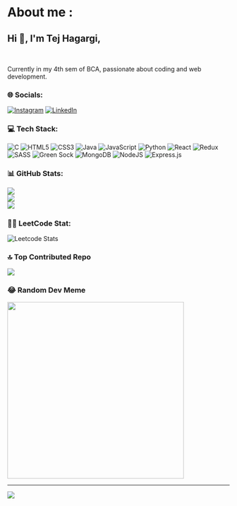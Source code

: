 # About me :
<h2>Hi 👋, I'm Tej Hagargi,</h2></br><p>Currently in my 4th sem of BCA, passionate about coding and web development.</p></h2>

### 🌐 Socials:
[![Instagram](https://img.shields.io/badge/Instagram-%23E4405F.svg?logo=Instagram&logoColor=white)](https://instagram.com/tejhagargi9/) [![LinkedIn](https://img.shields.io/badge/LinkedIn-%230077B5.svg?logo=linkedin&logoColor=white)](https://linkedin.com/in//tej-hagargi-) 

### 💻 Tech Stack:
![C](https://img.shields.io/badge/c-%2300599C.svg?style=for-the-badge&logo=c&logoColor=white) ![HTML5](https://img.shields.io/badge/html5-%23E34F26.svg?style=for-the-badge&logo=html5&logoColor=white) ![CSS3](https://img.shields.io/badge/css3-%231572B6.svg?style=for-the-badge&logo=css3&logoColor=white) ![Java](https://img.shields.io/badge/java-%23ED8B00.svg?style=for-the-badge&logo=openjdk&logoColor=white) ![JavaScript](https://img.shields.io/badge/javascript-%23323330.svg?style=for-the-badge&logo=javascript&logoColor=%23F7DF1E) ![Python](https://img.shields.io/badge/python-3670A0?style=for-the-badge&logo=python&logoColor=ffdd54) ![React](https://img.shields.io/badge/react-%2320232a.svg?style=for-the-badge&logo=react&logoColor=%2361DAFB) ![Redux](https://img.shields.io/badge/redux-%23593d88.svg?style=for-the-badge&logo=redux&logoColor=white) ![SASS](https://img.shields.io/badge/SASS-hotpink.svg?style=for-the-badge&logo=SASS&logoColor=white) ![Green Sock](https://img.shields.io/badge/green%20sock-88CE02?style=for-the-badge&logo=greensock&logoColor=white) ![MongoDB](https://img.shields.io/badge/MongoDB-%234ea94b.svg?style=for-the-badge&logo=mongodb&logoColor=white) ![NodeJS](https://img.shields.io/badge/node.js-6DA55F?style=for-the-badge&logo=node.js&logoColor=white) ![Express.js](https://img.shields.io/badge/express.js-%23404d59.svg?style=for-the-badge&logo=express&logoColor=%2361DAFB)
### 📊 GitHub Stats:
![](https://github-readme-stats.vercel.app/api?username=tejhagargi9&theme=dark&hide_border=false&include_all_commits=false&count_private=false)<br/>
![](https://github-readme-streak-stats.herokuapp.com/?user=tejhagargi9&theme=dark&hide_border=false)<br/>
![](https://github-readme-stats.vercel.app/api/top-langs/?username=tejhagargi9&theme=dark&hide_border=false&include_all_commits=false&count_private=false&layout=compact)<br/>

### 👨‍💻 LeetCode Stat:
![Leetcode Stats](https://leetcard.jacoblin.cool/tejhagargi9?ext=heatmap)

### 🔝 Top Contributed Repo
![](https://github-contributor-stats.vercel.app/api?username=tejhagargi9&limit=5&theme=dark&combine_all_yearly_contributions=true)

### 😂 Random Dev Meme
<img src='https://memer-new.vercel.app/' style="height: 400px;"/>

---
[![](https://visitcount.itsvg.in/api?id=tejhagargi9&icon=0&color=0)](https://visitcount.itsvg.in)

<!-- Proudly created with GPRM ( https://gprm.itsvg.in ) -->
